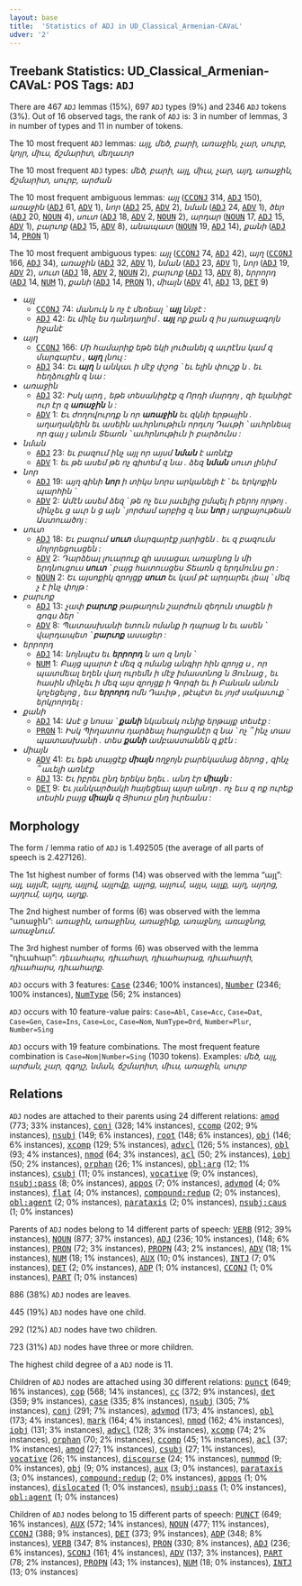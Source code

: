 ```yaml
---
layout: base
title:  'Statistics of ADJ in UD_Classical_Armenian-CAVaL'
udver: '2'
---
```


## Treebank Statistics: UD_Classical_Armenian-CAVaL: POS Tags: `ADJ`

There are 467 `ADJ` lemmas (15%), 697 `ADJ` types (9%) and 2346 `ADJ` tokens (3%).
Out of 16 observed tags, the rank of `ADJ` is: 3 in number of lemmas, 3 in number of types and 11 in number of tokens.

The 10 most frequent `ADJ` lemmas: <em>այլ, մեծ, բարի, առաջին, չար, սուրբ, կոյր, միւս, ճշմարիտ, մեղաւոր</em>

The 10 most frequent `ADJ` types:  <em>մեծ, բարի, այլ, միւս, չար, այղ, առաջին, ճշմարիտ, սուրբ, արժան</em>

The 10 most frequent ambiguous lemmas: <em>այլ</em> (<tt><a href="xcl_caval-pos-CCONJ.html">CCONJ</a></tt> 314, <tt><a href="xcl_caval-pos-ADJ.html">ADJ</a></tt> 150), <em>առաջին</em> (<tt><a href="xcl_caval-pos-ADJ.html">ADJ</a></tt> 61, <tt><a href="xcl_caval-pos-ADV.html">ADV</a></tt> 1), <em>նոր</em> (<tt><a href="xcl_caval-pos-ADJ.html">ADJ</a></tt> 25, <tt><a href="xcl_caval-pos-ADV.html">ADV</a></tt> 2), <em>նման</em> (<tt><a href="xcl_caval-pos-ADJ.html">ADJ</a></tt> 24, <tt><a href="xcl_caval-pos-ADV.html">ADV</a></tt> 1), <em>ծեր</em> (<tt><a href="xcl_caval-pos-ADJ.html">ADJ</a></tt> 20, <tt><a href="xcl_caval-pos-NOUN.html">NOUN</a></tt> 4), <em>սուտ</em> (<tt><a href="xcl_caval-pos-ADJ.html">ADJ</a></tt> 18, <tt><a href="xcl_caval-pos-ADV.html">ADV</a></tt> 2, <tt><a href="xcl_caval-pos-NOUN.html">NOUN</a></tt> 2), <em>արդար</em> (<tt><a href="xcl_caval-pos-NOUN.html">NOUN</a></tt> 17, <tt><a href="xcl_caval-pos-ADJ.html">ADJ</a></tt> 15, <tt><a href="xcl_caval-pos-ADV.html">ADV</a></tt> 1), <em>բարւոք</em> (<tt><a href="xcl_caval-pos-ADJ.html">ADJ</a></tt> 15, <tt><a href="xcl_caval-pos-ADV.html">ADV</a></tt> 8), <em>անապատ</em> (<tt><a href="xcl_caval-pos-NOUN.html">NOUN</a></tt> 19, <tt><a href="xcl_caval-pos-ADJ.html">ADJ</a></tt> 14), <em>քանի</em> (<tt><a href="xcl_caval-pos-ADJ.html">ADJ</a></tt> 14, <tt><a href="xcl_caval-pos-PRON.html">PRON</a></tt> 1)

The 10 most frequent ambiguous types:  <em>այլ</em> (<tt><a href="xcl_caval-pos-CCONJ.html">CCONJ</a></tt> 74, <tt><a href="xcl_caval-pos-ADJ.html">ADJ</a></tt> 42), <em>այղ</em> (<tt><a href="xcl_caval-pos-CCONJ.html">CCONJ</a></tt> 166, <tt><a href="xcl_caval-pos-ADJ.html">ADJ</a></tt> 34), <em>առաջին</em> (<tt><a href="xcl_caval-pos-ADJ.html">ADJ</a></tt> 32, <tt><a href="xcl_caval-pos-ADV.html">ADV</a></tt> 1), <em>նման</em> (<tt><a href="xcl_caval-pos-ADJ.html">ADJ</a></tt> 23, <tt><a href="xcl_caval-pos-ADV.html">ADV</a></tt> 1), <em>նոր</em> (<tt><a href="xcl_caval-pos-ADJ.html">ADJ</a></tt> 19, <tt><a href="xcl_caval-pos-ADV.html">ADV</a></tt> 2), <em>սուտ</em> (<tt><a href="xcl_caval-pos-ADJ.html">ADJ</a></tt> 18, <tt><a href="xcl_caval-pos-ADV.html">ADV</a></tt> 2, <tt><a href="xcl_caval-pos-NOUN.html">NOUN</a></tt> 2), <em>բարւոք</em> (<tt><a href="xcl_caval-pos-ADJ.html">ADJ</a></tt> 13, <tt><a href="xcl_caval-pos-ADV.html">ADV</a></tt> 8), <em>երրորդ</em> (<tt><a href="xcl_caval-pos-ADJ.html">ADJ</a></tt> 14, <tt><a href="xcl_caval-pos-NUM.html">NUM</a></tt> 1), <em>քանի</em> (<tt><a href="xcl_caval-pos-ADJ.html">ADJ</a></tt> 14, <tt><a href="xcl_caval-pos-PRON.html">PRON</a></tt> 1), <em>միայն</em> (<tt><a href="xcl_caval-pos-ADV.html">ADV</a></tt> 41, <tt><a href="xcl_caval-pos-ADJ.html">ADJ</a></tt> 13, <tt><a href="xcl_caval-pos-DET.html">DET</a></tt> 9)


* <em>այլ</em>
  * <tt><a href="xcl_caval-pos-CCONJ.html">CCONJ</a></tt> 74: <em>մանուկ ն ոչ է մեռեալ ՝ <b>այլ</b> ննջէ :</em>
  * <tt><a href="xcl_caval-pos-ADJ.html">ADJ</a></tt> 42: <em>եւ մինչ ես դանդաղիմ . <b>այլ</b> ոք քան զ իս յառաջագոյն իջանէ</em>
* <em>այղ</em>
  * <tt><a href="xcl_caval-pos-CCONJ.html">CCONJ</a></tt> 166: <em>Մի համարիք եթե եկի լուծանել զ աւրէնս կամ զ մարգարէս , <b>այղ</b> լնուլ :</em>
  * <tt><a href="xcl_caval-pos-ADJ.html">ADJ</a></tt> 34: <em>Եւ <b>այղ</b> ն անկաւ ի մէջ փշոց ՝ եւ ելին փուշք ն . եւ հեղձուցին զ նա :</em>
* <em>առաջին</em>
  * <tt><a href="xcl_caval-pos-ADJ.html">ADJ</a></tt> 32: <em>Իսկ արդ , եթե տեսանիցէք զ Որդի մարդոյ , զի ելանիցէ ուր էր զ <b>առաջին</b> ն :</em>
  * <tt><a href="xcl_caval-pos-ADV.html">ADV</a></tt> 1: <em>Եւ ժողովուրդք ն որ <b>առաջին</b> եւ զկնի երթային . աղաղակեին եւ ասեին աւհրնութիւն որդւոյ Դաւթի ՝ աւհրնեալ որ գայ յ անուն Տեառն ՝ աւհրնութիւն ի բարձունս :</em>
* <em>նման</em>
  * <tt><a href="xcl_caval-pos-ADJ.html">ADJ</a></tt> 23: <em>եւ բազում ինչ այլ որ այսմ <b>նման</b> է առնէք</em>
  * <tt><a href="xcl_caval-pos-ADV.html">ADV</a></tt> 1: <em>եւ թե ասեմ թե ոչ գիտեմ զ նա . ձեզ <b>նման</b> սուտ լինիմ</em>
* <em>նոր</em>
  * <tt><a href="xcl_caval-pos-ADJ.html">ADJ</a></tt> 19: <em>այղ գինի <b>նոր</b> ի տիկս նորս արկանելի է ՝ եւ երկոքին պարհին ՝</em>
  * <tt><a href="xcl_caval-pos-ADV.html">ADV</a></tt> 2: <em>Ամէն ասեմ ձեզ ՝ թե ոչ եւս յաւելից ըմպել ի բերոյ որթոյ . մինչեւ ց աւր ն ց այն ՝ յորժամ արբից զ նա <b>նոր</b> յ արքայութեան Աստուածոյ :</em>
* <em>սուտ</em>
  * <tt><a href="xcl_caval-pos-ADJ.html">ADJ</a></tt> 18: <em>Եւ բազում <b>սուտ</b> մարգարէք յարիցեն . եւ զ բազումս մոլորեցուսցեն :</em>
  * <tt><a href="xcl_caval-pos-ADV.html">ADV</a></tt> 2: <em>Դարձեալ լուարուք զի ասացաւ առաջնոց ն մի երդնուցուս <b>սուտ</b> ՝ բայց հատուսցես Տեառն զ երդմունս քո :</em>
  * <tt><a href="xcl_caval-pos-NOUN.html">NOUN</a></tt> 2: <em>Եւ այսոքիկ զրոյցք <b>սուտ</b> եւ կամ թէ արդարեւ լեալ ՝ մեզ չ է ինչ փոյթ :</em>
* <em>բարւոք</em>
  * <tt><a href="xcl_caval-pos-ADJ.html">ADJ</a></tt> 13: <em>չափ <b>բարւոք</b> թաթաղուն շարժուն զեղուն տացեն ի գոգս ձեր ՝</em>
  * <tt><a href="xcl_caval-pos-ADV.html">ADV</a></tt> 8: <em>Պատասխանի ետուն ոմանք ի դպրաց ն եւ ասեն ՝ վարդապետ ՝ <b>բարւոք</b> ասացեր :</em>
* <em>երրորդ</em>
  * <tt><a href="xcl_caval-pos-ADJ.html">ADJ</a></tt> 14: <em>նոյնպէս եւ <b>երրորդ</b> ն առ զ նոյն ՝</em>
  * <tt><a href="xcl_caval-pos-NUM.html">NUM</a></tt> 1: <em>Բայց պարտ է մեզ զ ոմանց անգիր հին զրոյց ս , որ պատմեալ եղեն վաղ ուրեմն ի մէջ իմաստնոց ն Յունաց , եւ հասին մինչեւ ի մեզ այս զրոյցք ի Գորգի եւ ի Բանան անուն կոչեցելոց , եւս <b>երրորդ</b> ոմն Դաւիթ , թէպէտ եւ յոյժ սակաւուք ՝ երկրորդել :</em>
* <em>քանի</em>
  * <tt><a href="xcl_caval-pos-ADJ.html">ADJ</a></tt> 14: <em>Ասէ ց նոսա ՝ <b>քանի</b> նկանակ ունիք երթայք տեսէք :</em>
  * <tt><a href="xcl_caval-pos-PRON.html">PRON</a></tt> 1: <em>Իսկ Պիղատոս դարձեալ հարցանէր զ նա ՝ ոչ ՞ ինչ տաս պատասխանի . տես <b>քանի</b> ամբաստանեն զ քէն :</em>
* <em>միայն</em>
  * <tt><a href="xcl_caval-pos-ADV.html">ADV</a></tt> 41: <em>Եւ եթե տայցէք <b>միայն</b> ողջոյն բարեկամաց ձերոց , զինչ ՞ աւելի առնէք</em>
  * <tt><a href="xcl_caval-pos-ADJ.html">ADJ</a></tt> 13: <em>Եւ իբրեւ ընդ երեկս եղեւ . անդ էր <b>միայն</b> :</em>
  * <tt><a href="xcl_caval-pos-DET.html">DET</a></tt> 9: <em>Եւ յանկարծակի հայեցեալ այսր անդր . ոչ եւս զ ոք ուրեք տեսին բայց <b>միայն</b> զ Յիսուս ընդ իւրեանս :</em>

## Morphology

The form / lemma ratio of `ADJ` is 1.492505 (the average of all parts of speech is 2.427126).

The 1st highest number of forms (14) was observed with the lemma “այլ”: <em>այլ, այլմէ, այլոյ, այլով, այլովք, այլոց, այլում, այլս, այլք, այղ, այղոց, այղում, այղս, այղք</em>.

The 2nd highest number of forms (6) was observed with the lemma “առաջին”: <em>առաջին, առաջինս, առաջինք, առաջնոյ, առաջնոց, առաջնում</em>.

The 3rd highest number of forms (6) was observed with the lemma “դիւահար”: <em>դեւահարս, դիւահար, դիւահարաց, դիւահարի, դիւահարս, դիւահարք</em>.

`ADJ` occurs with 3 features: <tt><a href="xcl_caval-feat-Case.html">Case</a></tt> (2346; 100% instances), <tt><a href="xcl_caval-feat-Number.html">Number</a></tt> (2346; 100% instances), <tt><a href="xcl_caval-feat-NumType.html">NumType</a></tt> (56; 2% instances)

`ADJ` occurs with 10 feature-value pairs: `Case=Abl`, `Case=Acc`, `Case=Dat`, `Case=Gen`, `Case=Ins`, `Case=Loc`, `Case=Nom`, `NumType=Ord`, `Number=Plur`, `Number=Sing`

`ADJ` occurs with 19 feature combinations.
The most frequent feature combination is `Case=Nom|Number=Sing` (1030 tokens).
Examples: <em>մեծ, այլ, արժան, չար, զգոյշ, նման, ճշմարիտ, միւս, առաջին, սուրբ</em>


## Relations

`ADJ` nodes are attached to their parents using 24 different relations: <tt><a href="xcl_caval-dep-amod.html">amod</a></tt> (773; 33% instances), <tt><a href="xcl_caval-dep-conj.html">conj</a></tt> (328; 14% instances), <tt><a href="xcl_caval-dep-ccomp.html">ccomp</a></tt> (202; 9% instances), <tt><a href="xcl_caval-dep-nsubj.html">nsubj</a></tt> (149; 6% instances), <tt><a href="xcl_caval-dep-root.html">root</a></tt> (148; 6% instances), <tt><a href="xcl_caval-dep-obj.html">obj</a></tt> (146; 6% instances), <tt><a href="xcl_caval-dep-xcomp.html">xcomp</a></tt> (129; 5% instances), <tt><a href="xcl_caval-dep-advcl.html">advcl</a></tt> (126; 5% instances), <tt><a href="xcl_caval-dep-obl.html">obl</a></tt> (93; 4% instances), <tt><a href="xcl_caval-dep-nmod.html">nmod</a></tt> (64; 3% instances), <tt><a href="xcl_caval-dep-acl.html">acl</a></tt> (50; 2% instances), <tt><a href="xcl_caval-dep-iobj.html">iobj</a></tt> (50; 2% instances), <tt><a href="xcl_caval-dep-orphan.html">orphan</a></tt> (26; 1% instances), <tt><a href="xcl_caval-dep-obl-arg.html">obl:arg</a></tt> (12; 1% instances), <tt><a href="xcl_caval-dep-csubj.html">csubj</a></tt> (11; 0% instances), <tt><a href="xcl_caval-dep-vocative.html">vocative</a></tt> (9; 0% instances), <tt><a href="xcl_caval-dep-nsubj-pass.html">nsubj:pass</a></tt> (8; 0% instances), <tt><a href="xcl_caval-dep-appos.html">appos</a></tt> (7; 0% instances), <tt><a href="xcl_caval-dep-advmod.html">advmod</a></tt> (4; 0% instances), <tt><a href="xcl_caval-dep-flat.html">flat</a></tt> (4; 0% instances), <tt><a href="xcl_caval-dep-compound-redup.html">compound:redup</a></tt> (2; 0% instances), <tt><a href="xcl_caval-dep-obl-agent.html">obl:agent</a></tt> (2; 0% instances), <tt><a href="xcl_caval-dep-parataxis.html">parataxis</a></tt> (2; 0% instances), <tt><a href="xcl_caval-dep-nsubj-caus.html">nsubj:caus</a></tt> (1; 0% instances)

Parents of `ADJ` nodes belong to 14 different parts of speech: <tt><a href="xcl_caval-pos-VERB.html">VERB</a></tt> (912; 39% instances), <tt><a href="xcl_caval-pos-NOUN.html">NOUN</a></tt> (877; 37% instances), <tt><a href="xcl_caval-pos-ADJ.html">ADJ</a></tt> (236; 10% instances),  (148; 6% instances), <tt><a href="xcl_caval-pos-PRON.html">PRON</a></tt> (72; 3% instances), <tt><a href="xcl_caval-pos-PROPN.html">PROPN</a></tt> (43; 2% instances), <tt><a href="xcl_caval-pos-ADV.html">ADV</a></tt> (18; 1% instances), <tt><a href="xcl_caval-pos-NUM.html">NUM</a></tt> (18; 1% instances), <tt><a href="xcl_caval-pos-AUX.html">AUX</a></tt> (10; 0% instances), <tt><a href="xcl_caval-pos-INTJ.html">INTJ</a></tt> (7; 0% instances), <tt><a href="xcl_caval-pos-DET.html">DET</a></tt> (2; 0% instances), <tt><a href="xcl_caval-pos-ADP.html">ADP</a></tt> (1; 0% instances), <tt><a href="xcl_caval-pos-CCONJ.html">CCONJ</a></tt> (1; 0% instances), <tt><a href="xcl_caval-pos-PART.html">PART</a></tt> (1; 0% instances)

886 (38%) `ADJ` nodes are leaves.

445 (19%) `ADJ` nodes have one child.

292 (12%) `ADJ` nodes have two children.

723 (31%) `ADJ` nodes have three or more children.

The highest child degree of a `ADJ` node is 11.

Children of `ADJ` nodes are attached using 30 different relations: <tt><a href="xcl_caval-dep-punct.html">punct</a></tt> (649; 16% instances), <tt><a href="xcl_caval-dep-cop.html">cop</a></tt> (568; 14% instances), <tt><a href="xcl_caval-dep-cc.html">cc</a></tt> (372; 9% instances), <tt><a href="xcl_caval-dep-det.html">det</a></tt> (359; 9% instances), <tt><a href="xcl_caval-dep-case.html">case</a></tt> (335; 8% instances), <tt><a href="xcl_caval-dep-nsubj.html">nsubj</a></tt> (305; 7% instances), <tt><a href="xcl_caval-dep-conj.html">conj</a></tt> (291; 7% instances), <tt><a href="xcl_caval-dep-advmod.html">advmod</a></tt> (173; 4% instances), <tt><a href="xcl_caval-dep-obl.html">obl</a></tt> (173; 4% instances), <tt><a href="xcl_caval-dep-mark.html">mark</a></tt> (164; 4% instances), <tt><a href="xcl_caval-dep-nmod.html">nmod</a></tt> (162; 4% instances), <tt><a href="xcl_caval-dep-iobj.html">iobj</a></tt> (131; 3% instances), <tt><a href="xcl_caval-dep-advcl.html">advcl</a></tt> (128; 3% instances), <tt><a href="xcl_caval-dep-xcomp.html">xcomp</a></tt> (74; 2% instances), <tt><a href="xcl_caval-dep-orphan.html">orphan</a></tt> (70; 2% instances), <tt><a href="xcl_caval-dep-ccomp.html">ccomp</a></tt> (45; 1% instances), <tt><a href="xcl_caval-dep-acl.html">acl</a></tt> (37; 1% instances), <tt><a href="xcl_caval-dep-amod.html">amod</a></tt> (27; 1% instances), <tt><a href="xcl_caval-dep-csubj.html">csubj</a></tt> (27; 1% instances), <tt><a href="xcl_caval-dep-vocative.html">vocative</a></tt> (26; 1% instances), <tt><a href="xcl_caval-dep-discourse.html">discourse</a></tt> (24; 1% instances), <tt><a href="xcl_caval-dep-nummod.html">nummod</a></tt> (9; 0% instances), <tt><a href="xcl_caval-dep-obj.html">obj</a></tt> (9; 0% instances), <tt><a href="xcl_caval-dep-aux.html">aux</a></tt> (3; 0% instances), <tt><a href="xcl_caval-dep-parataxis.html">parataxis</a></tt> (3; 0% instances), <tt><a href="xcl_caval-dep-compound-redup.html">compound:redup</a></tt> (2; 0% instances), <tt><a href="xcl_caval-dep-appos.html">appos</a></tt> (1; 0% instances), <tt><a href="xcl_caval-dep-dislocated.html">dislocated</a></tt> (1; 0% instances), <tt><a href="xcl_caval-dep-nsubj-pass.html">nsubj:pass</a></tt> (1; 0% instances), <tt><a href="xcl_caval-dep-obl-agent.html">obl:agent</a></tt> (1; 0% instances)

Children of `ADJ` nodes belong to 15 different parts of speech: <tt><a href="xcl_caval-pos-PUNCT.html">PUNCT</a></tt> (649; 16% instances), <tt><a href="xcl_caval-pos-AUX.html">AUX</a></tt> (572; 14% instances), <tt><a href="xcl_caval-pos-NOUN.html">NOUN</a></tt> (477; 11% instances), <tt><a href="xcl_caval-pos-CCONJ.html">CCONJ</a></tt> (388; 9% instances), <tt><a href="xcl_caval-pos-DET.html">DET</a></tt> (373; 9% instances), <tt><a href="xcl_caval-pos-ADP.html">ADP</a></tt> (348; 8% instances), <tt><a href="xcl_caval-pos-VERB.html">VERB</a></tt> (347; 8% instances), <tt><a href="xcl_caval-pos-PRON.html">PRON</a></tt> (330; 8% instances), <tt><a href="xcl_caval-pos-ADJ.html">ADJ</a></tt> (236; 6% instances), <tt><a href="xcl_caval-pos-SCONJ.html">SCONJ</a></tt> (161; 4% instances), <tt><a href="xcl_caval-pos-ADV.html">ADV</a></tt> (137; 3% instances), <tt><a href="xcl_caval-pos-PART.html">PART</a></tt> (78; 2% instances), <tt><a href="xcl_caval-pos-PROPN.html">PROPN</a></tt> (43; 1% instances), <tt><a href="xcl_caval-pos-NUM.html">NUM</a></tt> (18; 0% instances), <tt><a href="xcl_caval-pos-INTJ.html">INTJ</a></tt> (13; 0% instances)

